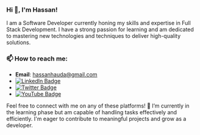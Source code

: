 ### Hi 👋, I'm Hassan!

I am a Software Developer currently honing my skills and expertise in Full Stack Development. I have a strong passion for learning and am dedicated to mastering new technologies and techniques to deliver high-quality solutions.

<!--
## My Skills

- Frontend Development: HTML, CSS, JavaScript, React
- Backend Development: Node.js, Express.js, MongoDB
- Database Management: MongoDB, MySQL
- Version Control: Git, GitHub
- Deployment: Heroku, Vercel, Netlify
-->

### 📫 How to reach me:

- **Email**: hassanhauda@gmail.com
- [![LinkedIn Badge](https://img.shields.io/badge/LinkedIn-Connect-blue?style=for-the-badge&logo=linkedin&logoColor=white)](https://www.linkedin.com/in/armankhondker)
- [![Twitter Badge](https://img.shields.io/badge/Twitter-Follow-blue?style=for-the-badge&logo=twitter&logoColor=white&color=black)](https://www.twitter.com/@armankhon)
- [![YouTube Badge](https://img.shields.io/badge/YouTube-Subscribe-red?style=for-the-badge&logo=youtube&logoColor=white&color=FF0000)](https://www.youtube.com/@armankhondker)


Feel free to connect with me on any of these platforms! 🌱 I’m currently in the learning phase but am capable of handling tasks effectively and efficiently. I'm eager to contribute to meaningful projects and grow as a developer.


<!--
**NabsCodes/NabsCodes** is a ✨ _special_ ✨ repository because its `README.md` (this file) appears on your GitHub profile.

Here are some ideas to get you started:

- 🔭 I’m currently working on ...
- 🌱 I’m currently learning ...
- 👯 I’m looking to collaborate on ...
- 🤔 I’m looking for help with ...
- 💬 Ask me about ...
- 📫 How to reach me: ...
- 😄 Pronouns: ...
- ⚡ Fun fact: ...
-->
